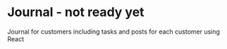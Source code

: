 # Journal - not ready yet
Journal for customers including tasks and posts for each customer
using React
